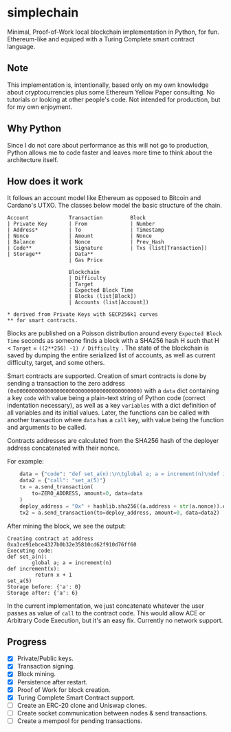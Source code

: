 # simplechain

Minimal, Proof-of-Work local blockchain implementation in Python, for fun. Ethereum-like and equiped with a Turing Complete smart contract language.

## Note
This implementation is, intentionally, based only on my own knowledge about cryptocurrencies plus some Ethereum Yellow Paper consulting. No tutorials or looking at other people's code. Not intended for production, but for my own enjoyment.

## Why Python 
Since I do not care about performance as this will not go to production, Python allows me to code faster and leaves more time to think about the architecture itself.

## How does it work
It follows an account model like Ethereum as opposed to Bitcoin and Cardano's UTXO. The classes below model the basic structure of the chain.
```
Account             Transaction         Block
| Private Key       | From              | Number
| Address*          | To                | Timestamp
| Nonce             | Amount            | Nonce
| Balance           | Nonce             | Prev_Hash
| Code**            | Signature         | Txs (list[Transaction])
| Storage**         | Data**
                    | Gas Price

                    Blockchain
                    | Difficulty
                    | Target
                    | Expected Block Time
                    | Blocks (list[Block])
                    | Accounts (list[Account])

* derived from Private Keys with SECP256k1 curves
** for smart contracts.
```

Blocks are published on a Poisson distribution around every ```Expected Block Time``` seconds as someone finds a block with a SHA256 hash H such that H < ```Target``` = ```((2**256) -1) / Difficulty ```. The state of the blockchain is saved by dumping the entire serialized list of accounts, as well as current difficulty, target, and some others.

Smart contracts are supported. Creation of smart contracts is done by sending a transaction to the zero address ```(0x0000000000000000000000000000000000000000)``` with a ```data``` dict containing a key ```code``` with value being a plain-text string of Python code (correct indentation necessary), as well as a key ```variables``` with a dict definition of all variables and its initial values. Later, the functions can be called with another transaction where ```data``` has a ```call``` key, with value being the function and arguments to be called.

Contracts addresses are calculated from the SHA256 hash of the deployer address concatenated with their nonce.

For example:

```python
    data = {"code": "def set_a(n):\n\tglobal a; a = increment(n)\ndef increment(x):\n\t return x + 1", "variables": {"a": 0}}
    data2 = {"call": "set_a(5)"}
    tx = a.send_transaction(
        to=ZERO_ADDRESS, amount=0, data=data
    )
    deploy_address = "0x" + hashlib.sha256((a.address + str(a.nonce)).encode()).hexdigest()[:40]
    tx2 = a.send_transaction(to=deploy_address, amount=0, data=data2) 
```

After mining the block, we see the output:

```
Creating contract at address 0xa3ce91ebce4327b0b32e35810cd62f910d76ff60
Executing code:
def set_a(n):
        global a; a = increment(n)
def increment(x):
         return x + 1
set_a(5)
Storage before: {'a': 0}
Storage after: {'a': 6}
```

In the current implementation, we just concatenate whatever the user passes as value of ```call``` to the contract code. This would allow ACE or Arbitrary Code Execution, but it's an easy fix. 
Currently no network support.

## Progress

* [x] Private/Public keys.
* [x] Transaction signing.
* [x] Block mining.
* [x] Persistence after restart.
* [x] Proof of Work for block creation.
* [X] Turing Complete Smart Contract support.
* [ ] Create an ERC-20 clone and Uniswap clones.
* [ ] Create socket communication between nodes & send transactions.
* [ ] Create a mempool for pending transactions.